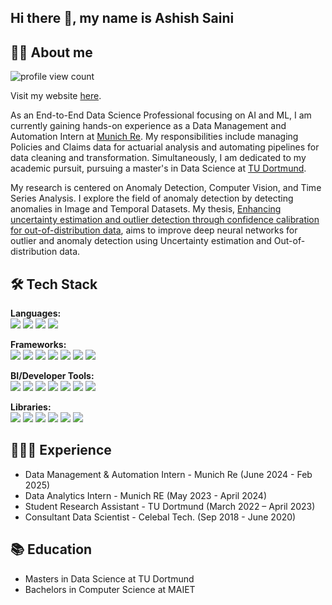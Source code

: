 ## Hi there 👋, my name is Ashish Saini



## 🙋‍♂️ About me

![profile view count](https://komarev.com/ghpvc/?username=ashishsaini01)

Visit my website [here](https://ashishsaini01.github.io/profile-cv/bio).

As an End-to-End Data Science Professional focusing on AI and ML, I am currently gaining hands-on experience as a Data Management and Automation Intern at [Munich Re](https://www.munichre.com/de.html). My responsibilities include managing Policies and Claims data for actuarial analysis and automating pipelines for data cleaning and transformation. Simultaneously, I am dedicated to my academic pursuit, pursuing a master's in Data Science at [TU Dortmund](https://www.tu-dortmund.de/).

My research is centered on Anomaly Detection, Computer Vision, and Time Series Analysis. I explore the field of anomaly detection by detecting anomalies in Image and Temporal Datasets. My thesis, [Enhancing uncertainty estimation and outlier detection through confidence calibration for out-of-distribution data](https://github.com/ashishsaini01/master-thesis), aims to improve deep neural networks for outlier and anomaly detection using Uncertainty estimation and Out-of-distribution data.

## 🛠️ Tech Stack

**Languages:**  
<img src="https://img.shields.io/badge/Python-3776AB?style=flat&logo=python&logoColor=white"/> 
<img src="https://img.shields.io/badge/R-276DC3?style=flat&logo=r&logoColor=white"/>
<img src="https://img.shields.io/badge/SQL-4479A1?style=flat&logo=mysql&logoColor=white"/>
<img src="https://img.shields.io/badge/C-A8B9CC?style=flat&logo=c&logoColor=black"/> 

**Frameworks:**  
<img src="https://img.shields.io/badge/PyTorch-EE4C2C?style=flat&logo=pytorch&logoColor=white"/> 
<img src="https://img.shields.io/badge/TensorFlow-FF6F00?style=flat&logo=tensorflow&logoColor=white"/> 
<img src="https://img.shields.io/badge/MLflow-0194E2?style=flat&logo=mlflow&logoColor=white"/> 
<img src="https://img.shields.io/badge/LLMs-5A5A5A?style=flat&logo=openai&logoColor=white"/>
<img src="https://img.shields.io/badge/Flask-000000?style=flat&logo=flask&logoColor=white"/>
<img src="https://img.shields.io/badge/LangChain-2E6F40?style=flat&logo=chainlink&logoColor=white"/> 
<img src="https://img.shields.io/badge/FastAPI-009688?style=flat&logo=fastapi&logoColor=white"/>

**BI/Developer Tools:**  
<img src="https://img.shields.io/badge/Git-F05032?style=flat&logo=git&logoColor=white"/>
<img src="https://img.shields.io/badge/GitHub-181717?style=flat&logo=github&logoColor=white"/>
<img src="https://img.shields.io/badge/VS_Code-007ACC?style=flat&logo=visual-studio-code&logoColor=white"/>
<img src="https://img.shields.io/badge/PowerBI-F2C811?style=flat&logo=powerbi&logoColor=black"/>
<img src="https://img.shields.io/badge/Airflow-017CEE?style=flat&logo=apacheairflow&logoColor=white"/> 
<img src="https://img.shields.io/badge/Dataiku-2AB1AC?style=flat&logo=dataiku&logoColor=white"/> 
<img src="https://img.shields.io/badge/Docker-2496ED?style=flat&logo=docker&logoColor=white"/>

**Libraries:**  
<img src="https://img.shields.io/badge/Hugging_Face-FFD21F?style=flat&logo=hugging-face&logoColor=black"/>
<img src="https://img.shields.io/badge/pandas-150458?style=flat&logo=pandas&logoColor=white"/>
<img src="https://img.shields.io/badge/NumPy-013243?style=flat&logo=numpy&logoColor=white"/>
<img src="https://img.shields.io/badge/Matplotlib-11557C?style=flat"/>
<img src="https://img.shields.io/badge/Scikit--Learn-F7931E?style=flat&logo=scikitlearn&logoColor=white"/> 
<img src="https://img.shields.io/badge/NLTK-154E77?style=flat&logo=python&logoColor=white"/> 

## 👨🏻‍💻 Experience

- Data Management & Automation Intern - Munich Re (June 2024 - Feb 2025)
- Data Analytics Intern - Munich RE (May 2023 - April 2024)
- Student Research Assistant - TU Dortmund (March 2022 – April 2023)
- Consultant Data Scientist - Celebal Tech. (Sep 2018 - June 2020)

## 📚 Education

- Masters in Data Science at TU Dortmund 
- Bachelors in Computer Science at MAIET 




<!--
**ashishsaini01/ashishsaini01** is a ✨ _special_ ✨ repository because its `README.md` (this file) appears on your GitHub profile.

Here are some ideas to get you started:

- 🔭 I’m currently working on ...
- 🌱 I’m currently learning ...
- 👯 I’m looking to collaborate on ...
- 🤔 I’m looking for help with ...
- 💬 Ask me about ...
- 📫 How to reach me: ...
- 😄 Pronouns: ...
- ⚡ Fun fact: ...
-->
